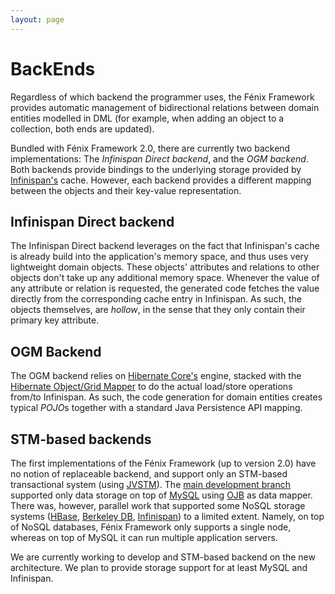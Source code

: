 ```yaml
---
layout: page
---
```


# BackEnds

Regardless of which backend the programmer uses, the Fénix Framework provides
automatic management of bidirectional relations between domain entities
modelled in DML (for example, when adding an object to a collection, both ends
are updated).

Bundled with Fénix Framework 2.0, there are currently two backend
implementations: The *Infinispan Direct backend*, and the *OGM backend*.  Both
backends provide bindings to the underlying storage provided by
[Infinispan's][Infinispan] cache.  However, each backend provides a different
mapping between the objects and their key-value representation.

## Infinispan Direct backend

The Infinispan Direct backend leverages on the fact that Infinispan's cache is
already build into the application's memory space, and thus uses very
lightweight domain objects.  These objects' attributes and relations to other
objects don't take up any additional memory space.  Whenever the value of any
attribute or relation is requested, the generated code fetches the value
directly from the corresponding cache entry in Infinispan.  As such, the
objects themselves, are *hollow*, in the sense that they only contain their
primary key attribute.

## OGM Backend

The OGM backend relies on [Hibernate Core's][hibernate-core] engine, stacked
with the [Hibernate Object/Grid Mapper][hibernate-ogm] to do the actual
load/store operations from/to Infinispan.  As such, the code generation for
domain entities creates typical *POJO*s together with a standard Java
Persistence API mapping.

## STM-based backends

The first implementations of the Fénix Framework (up to version 2.0) have no
notion of replaceable backend, and support only an STM-based transactional
system (using [JVSTM][JVSTM]).  The [main development branch][ff-master]
supported only data storage on top of [MySQL][mysql] using [OJB][OJB] as data
mapper.  There was, however, parallel work that supported some NoSQL storage
systems ([HBase][], [Berkeley DB][BDB], [Infinispan][]) to a limited extent.
Namely, on top of NoSQL databases, Fénix Framework only supports a single
node, whereas on top of MySQL it can run multiple application servers.

We are currently working to develop and STM-based backend on the new
architecture.  We plan to provide storage support for at least MySQL and
Infinispan.

[mysql]: http://www.mysql.com/
[OJB]: http://db.apache.org/ojb/
[ff-master]: http://github.com/fenix-framework/fenix-framework/
[JVSTM]: http://jvstm.github.com
[Infinispan]: http://www.jboss.org/infinispan
[hibernate-core]: http://www.hibernate.org/
[hibernate-ogm]: http://www.hibernate.org/subprojects/ogm.html
[HBase]: http://hbase.apache.org/
[BDB]: http://www.oracle.com/technetwork/products/berkeleydb/overview/index.html
